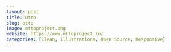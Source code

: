 ```yaml
---
layout: post
title: Otto
slug: otto
image: ottoproject.png
website: https://www.ottoproject.io/
categories: [Clean, Illustrations, Open Source, Responsive]
---
```

